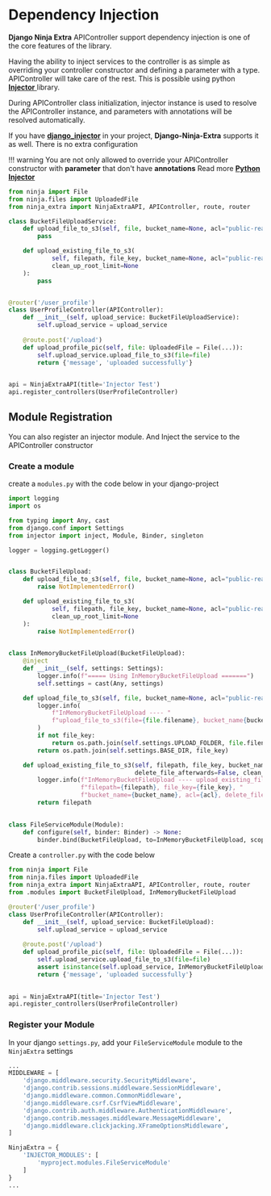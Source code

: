 # Dependency Injection

**Django Ninja Extra** APIController support dependency injection is one of the core features of the library.

Having the ability to inject services to the controller is as simple as
overriding your controller constructor and defining a parameter with a type. APIController will take care of the rest.
This is possible using python [**Injector** ](https://injector.readthedocs.io/en/latest/) library. 

During APIController class initialization, injector instance is used to resolve the APIController instance, and parameters with annotations will be resolved automatically.

If you have [**django_injector**](https://github.com/blubber/django_injector) in your project, **Django-Ninja-Extra** supports it as well. 
There is no extra configuration

!!! warning
    You are not only allowed to override your APIController constructor with **parameter** that don't have **annotations**
    Read more [**Python Injector** ](https://injector.readthedocs.io/en/latest/)


```python
from ninja import File
from ninja.files import UploadedFile
from ninja_extra import NinjaExtraAPI, APIController, route, router

class BucketFileUploadService:
    def upload_file_to_s3(self, file, bucket_name=None, acl="public-read", file_key=None):
        pass

    def upload_existing_file_to_s3(
            self, filepath, file_key, bucket_name=None, acl="public-read", delete_file_afterwards=False,
            clean_up_root_limit=None
    ):
        pass


@router('/user_profile')
class UserProfileController(APIController):
    def __init__(self, upload_service: BucketFileUploadService):
        self.upload_service = upload_service
    
    @route.post('/upload')
    def upload_profile_pic(self, file: UploadedFile = File(...)):
        self.upload_service.upload_file_to_s3(file=file)
        return {'message', 'uploaded successfully'}

    
api = NinjaExtraAPI(title='Injector Test')
api.register_controllers(UserProfileController)
```

## **Module Registration**
You can also register an injector module. And Inject the service to the APIController constructor

### Create a module
create a `modules.py` with the code below in your django-project

```python
import logging
import os

from typing import Any, cast
from django.conf import Settings
from injector import inject, Module, Binder, singleton

logger = logging.getLogger()


class BucketFileUpload:
    def upload_file_to_s3(self, file, bucket_name=None, acl="public-read", file_key=None):
        raise NotImplementedError()

    def upload_existing_file_to_s3(
            self, filepath, file_key, bucket_name=None, acl="public-read", delete_file_afterwards=False,
            clean_up_root_limit=None
    ):
        raise NotImplementedError()
    

class InMemoryBucketFileUpload(BucketFileUpload):
    @inject
    def __init__(self, settings: Settings):
        logger.info(f"===== Using InMemoryBucketFileUpload =======")
        self.settings = cast(Any, settings)

    def upload_file_to_s3(self, file, bucket_name=None, acl="public-read", file_key=None):
        logger.info(
            f"InMemoryBucketFileUpload ---- "
            f"upload_file_to_s3(file={file.filename}, bucket_name{bucket_name}, acl={acl}, file_key={file_key})"
        )
        if not file_key:
            return os.path.join(self.settings.UPLOAD_FOLDER, file.filename)
        return os.path.join(self.settings.BASE_DIR, file_key)

    def upload_existing_file_to_s3(self, filepath, file_key, bucket_name=None, acl="public-read",
                                   delete_file_afterwards=False, clean_up_root_limit=None):
        logger.info(f"InMemoryBucketFileUpload ---- upload_existing_file_to_s3("
                    f"filepath={filepath}, file_key={file_key}, "
                    f"bucket_name={bucket_name}, acl={acl}, delete_file_afterwards={delete_file_afterwards})")
        return filepath

    
class FileServiceModule(Module):
    def configure(self, binder: Binder) -> None:
        binder.bind(BucketFileUpload, to=InMemoryBucketFileUpload, scope=singleton)


```

Create a `controller.py` with the code below
```python
from ninja import File
from ninja.files import UploadedFile
from ninja_extra import NinjaExtraAPI, APIController, route, router
from .modules import BucketFileUpload, InMemoryBucketFileUpload

@router('/user_profile')
class UserProfileController(APIController):
    def __init__(self, upload_service: BucketFileUpload):
        self.upload_service = upload_service
    
    @route.post('/upload')
    def upload_profile_pic(self, file: UploadedFile = File(...)):
        self.upload_service.upload_file_to_s3(file=file)
        assert isinstance(self.upload_service, InMemoryBucketFileUpload) # True
        return {'message', 'uploaded successfully'}

    
api = NinjaExtraAPI(title='Injector Test')
api.register_controllers(UserProfileController)
```
### Register your Module
In your django `settings.py`, add your `FileServiceModule` module to the `NinjaExtra` settings

```python
...
MIDDLEWARE = [
    'django.middleware.security.SecurityMiddleware',
    'django.contrib.sessions.middleware.SessionMiddleware',
    'django.middleware.common.CommonMiddleware',
    'django.middleware.csrf.CsrfViewMiddleware',
    'django.contrib.auth.middleware.AuthenticationMiddleware',
    'django.contrib.messages.middleware.MessageMiddleware',
    'django.middleware.clickjacking.XFrameOptionsMiddleware',
]

NinjaExtra = {
    'INJECTOR_MODULES': [
        'myproject.modules.FileServiceModule'
    ]
}
...
```
